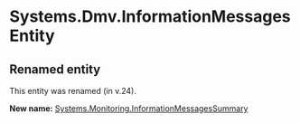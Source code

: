 # Systems.Dmv.InformationMessages Entity

## Renamed entity

This entity was renamed (in v.24).

**New name:** [Systems.Monitoring.InformationMessagesSummary](Systems.Monitoring.InformationMessagesSummary.md)
